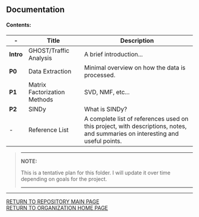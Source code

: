 ## Documentation
#### Contents:
| - | Title | Description | 
| --- | --- | --- | 
| **Intro** | GHOST/Traffic Analysis | A brief introduction... | 
| **P0** | Data Extraction | Minimal overview on how the data is processed. |
| **P1** | Matrix Factorization Methods | SVD, NMF, etc... |  
|**P2** | SINDy | What is SINDy? |  
| -| Reference List | A complete list of references used on this project, with descriptions, notes, and summaries on interesting and useful points. |

> --- 
> **NOTE:**
>
> This is a tentative plan for this folder. I will update it over time depending on goals for the project.
>
> ---

---
[RETURN TO REPOSITORY MAIN PAGE](https://github.com/NSF-GHOST/WiFi)  
[RETURN TO ORGANIZATION HOME PAGE](https://github.com/NSF-GHOST)  